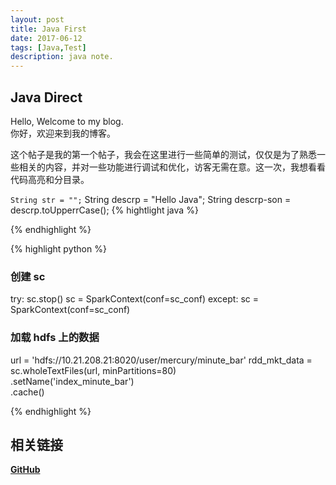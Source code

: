 ```yaml
---
layout: post
title: Java First
date: 2017-06-12
tags: [Java,Test]
description: java note.
---
```



##  Java Direct
Hello, Welcome to my blog.  
你好，欢迎来到我的博客。

这个帖子是我的第一个帖子，我会在这里进行一些简单的测试，仅仅是为了熟悉一些相关的内容，并对一些功能进行调试和优化，访客无需在意。这一次，我想看看代码高亮和分目录。

`String str = "";`
	String descrp = "Hello Java";
	String descrp-son = descrp.toUpperrCase();
{% hightlight java %}

{% endhighlight %}

{% highlight python %}

### 创建 sc
try:
    sc.stop()
    sc = SparkContext(conf=sc_conf)
except:
    sc = SparkContext(conf=sc_conf)

### 加载 hdfs 上的数据
url = 'hdfs://10.21.208.21:8020/user/mercury/minute_bar'
rdd_mkt_data = sc.wholeTextFiles(url, minPartitions=80) \
                 .setName('index_minute_bar') \
                 .cache()

{% endhighlight %}



##  相关链接
**[GitHub](https://github.com/huameicc)**
